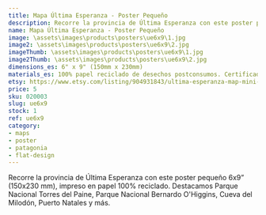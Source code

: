 ```yaml
---
title: Mapa Última Esperanza - Poster Pequeño
description: Recorre la provincia de Última Esperanza con este poster pequeño 6x9", impreso en papel 100% reciclado.
name: Mapa Última Esperanza - Poster Pequeño
image: \assets\images\products\posters\ue6x9\1.jpg
image2: \assets\images\products\posters\ue6x9\2.jpg
imageThumb: \assets\images\products\posters\ue6x9\1.jpg
image2Thumb: \assets\images\products\posters\ue6x9\2.jpg
dimensions_es: 6" x 9" (150mm x 230mm)
materials_es: 100% papel reciclado de desechos postconsumos. Certificado FSC.
etsy: https://www.etsy.com/listing/904931843/ultima-esperanza-map-mini-poster
price: 5
sku: 020003
slug: ue6x9
stock: 1
ref: ue6x9
category:
- maps
- poster
- patagonia
- flat-design
---
```

Recorre la provincia de Última Esperanza con este poster pequeño 6x9” (150x230 mm), impreso en papel 100% reciclado. Destacamos Parque Nacional Torres del Paine, Parque Nacional Bernardo O'Higgins, Cueva del Milodón, Puerto Natales y más.
